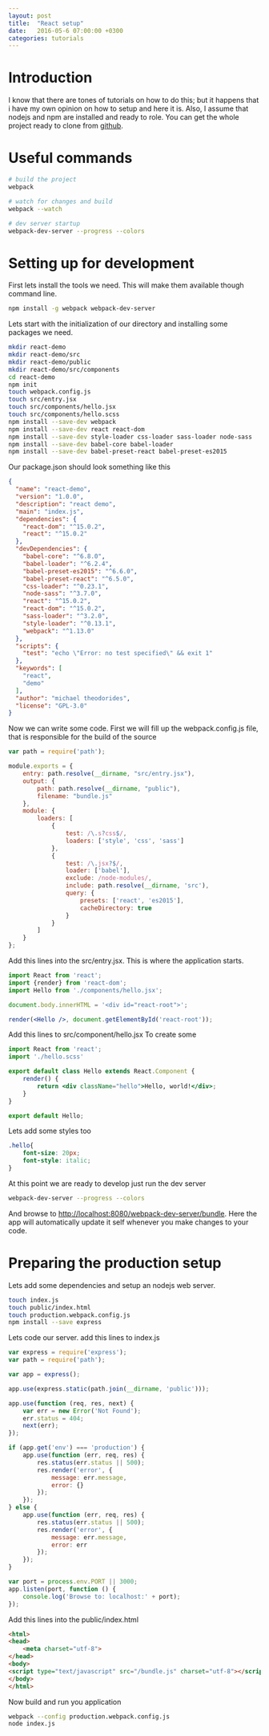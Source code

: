 ```yaml
---
layout: post
title:  "React setup"
date:   2016-05-6 07:00:00 +0300
categories: tutorials
---
```


# Introduction

I know that there are tones of tutorials on how to do this; but it happens that i have my own opinion on how to setup and here it is.
Also, I assume that nodejs and npm are installed and ready to role.
You can get the whole project ready to clone from [github](https://github.com/michaelthe/react-boilerplate).


# Useful commands

``` bash
# build the project
webpack

# watch for changes and build 
webpack --watch

# dev server startup
webpack-dev-server --progress --colors 
```

# Setting up for development 

First lets install the tools we need.
This will make them available though command line.

``` bash
npm install -g webpack webpack-dev-server
```

Lets start with the initialization of our directory and installing some packages we need. 

``` bash 
mkdir react-demo
mkdir react-demo/src
mkdir react-demo/public
mkdir react-demo/src/components
cd react-demo
npm init
touch webpack.config.js
touch src/entry.jsx
touch src/components/hello.jsx
touch src/components/hello.scss 
npm install --save-dev webpack  
npm install --save-dev react react-dom  
npm install --save-dev style-loader css-loader sass-loader node-sass
npm install --save-dev babel-core babel-loader  
npm install --save-dev babel-preset-react babel-preset-es2015  
```

Our package.json should look something like this 

``` json
{
  "name": "react-demo",
  "version": "1.0.0",
  "description": "react demo",
  "main": "index.js",
  "dependencies": {
    "react-dom": "^15.0.2",
    "react": "^15.0.2"
  },
  "devDependencies": {
    "babel-core": "^6.8.0",
    "babel-loader": "^6.2.4",
    "babel-preset-es2015": "^6.6.0",
    "babel-preset-react": "^6.5.0",
    "css-loader": "^0.23.1",
    "node-sass": "^3.7.0",
    "react": "^15.0.2",
    "react-dom": "^15.0.2",
    "sass-loader": "^3.2.0",
    "style-loader": "^0.13.1",
    "webpack": "^1.13.0"
  },
  "scripts": {
    "test": "echo \"Error: no test specified\" && exit 1"
  },
  "keywords": [
    "react",
    "demo"
  ],
  "author": "michael theodorides",
  "license": "GPL-3.0"
}
```

Now we can write some code.
First we will fill up the webpack.config.js file, that is responsible for the build of the source 

``` js 
var path = require('path');

module.exports = {
    entry: path.resolve(__dirname, "src/entry.jsx"),
    output: {
        path: path.resolve(__dirname, "public"),
        filename: "bundle.js"
    },
    module: {
        loaders: [
            {
                test: /\.s?css$/,
                loaders: ['style', 'css', 'sass']
            },
            {
                test: /\.jsx?$/,
                loader: ['babel'],
                exclude: /node-modules/,
                include: path.resolve(__dirname, 'src'),
                query: {
                    presets: ['react', 'es2015'],
                    cacheDirectory: true
                }
            }
        ]
    }
};
```

Add this lines into the src/entry.jsx.
This is where the application starts.

``` jsx
import React from 'react';
import {render} from 'react-dom';
import Hello from './components/hello.jsx';

document.body.innerHTML = '<div id="react-root">';

render(<Hello />, document.getElementById('react-root'));
```

Add this lines to src/component/hello.jsx
To create some

``` jsx
import React from 'react';
import './hello.scss'

export default class Hello extends React.Component {
    render() {
        return <div className="hello">Hello, world!</div>;
    }
}

export default Hello;
```

Lets add some styles too

``` scss
.hello{
    font-size: 20px;
    font-style: italic;
}
```

At this point we are ready to develop just run the dev server 

``` bash 
webpack-dev-server --progress --colors
```

And browse to [http://localhost:8080/webpack-dev-server/bundle](http://localhost:8080/webpack-dev-server/bundle). 
Here the app will automatically update it self whenever you make changes to your code.   


# Preparing the production setup

Lets add some dependencies and setup an nodejs web server. 

``` bash
touch index.js 
touch public/index.html
touch production.webpack.config.js
npm install --save express
```

Lets code our server. 
add this lines to index.js

``` js
var express = require('express');
var path = require('path');

var app = express();

app.use(express.static(path.join(__dirname, 'public')));

app.use(function (req, res, next) {
    var err = new Error('Not Found');
    err.status = 404;
    next(err);
});

if (app.get('env') === 'production') {
    app.use(function (err, req, res) {
        res.status(err.status || 500);
        res.render('error', {
            message: err.message,
            error: {}
        });
    });
} else {
    app.use(function (err, req, res) {
        res.status(err.status || 500);
        res.render('error', {
            message: err.message,
            error: err
        });
    });
}

var port = process.env.PORT || 3000;
app.listen(port, function () {
    console.log('Browse to: localhost:' + port);
});
```

Add this lines into the public/index.html 

``` html
<html>
<head>
    <meta charset="utf-8">
</head>
<body>
<script type="text/javascript" src="/bundle.js" charset="utf-8"></script>
</body>
</html>
```

Now build and run you application

``` bash
webpack --config production.webpack.config.js 
node index.js
```
